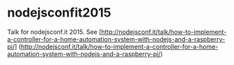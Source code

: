 # nodejsconfit2015
Talk for nodejsconf.it 2015. See [http://nodejsconf.it/talk/how-to-implement-a-controller-for-a-home-automation-system-with-nodejs-and-a-raspberry-pi/] (http://nodejsconf.it/talk/how-to-implement-a-controller-for-a-home-automation-system-with-nodejs-and-a-raspberry-pi/) 

